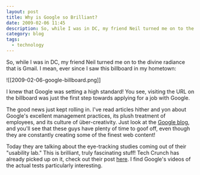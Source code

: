 ```yaml
---
layout: post
title: Why is Google so Brilliant?
date: 2009-02-06 11:45
description: So, while I was in DC, my friend Neil turned me on to the divine radiance that is Gmail....
category: blog
tags:
  - technology
---
```

So, while I was in DC, my friend Neil turned me on to the divine radiance that is Gmail. I mean, ever since I saw this billboard in my hometown:

![[2009-02-06-google-billboard.png]]

I knew that Google was setting a high standard! You see, visiting the URL on the billboard was just the first step towards applying for a job with Google.

The good news just kept rolling in. I've read articles hither and yon about Google's excellent management practices, its plush treatment of employees, and its culture of über-creativity. Just look at the [Google blog](http://googleblog.blogspot.com/), and you'll see that these guys have plenty of time to goof off, even though they are constantly creating some of the finest web content!

Today they are talking about the eye-tracking studies coming out of their "usability lab." This is brilliant, truly fascinating stuff! Tech Crunch has already picked up on it, check out their post [here](http://www.techcrunch.com/2009/02/06/google-sets-its-sights-on-your-sight/). I find Google's videos of the actual tests particularly interesting.